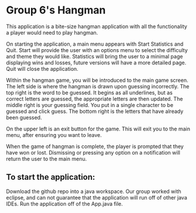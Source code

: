 # Group 6's Hangman
This application is a bite-size hangman application with all the functionality a player would need to play hangman.

On starting the application, a main menu appears with Start Statistics and Quit. 
Start will provide the user with an options menu to select the difficulty and theme they would like.
Statistics will bring the user to a minimal page displaying wins and losses, future versions will have a more detailed page.
Quit will close the application.

Within the hangman game, you will be introduced to the main game screen.
The left side is where the hangman is drawn upon guessing incorrectly.
The top right is the word to be guessed. It begins as all underlines, but as correct letters are guessed, the appropriate letters are then updated.
The middle right is your guessing field. You put in a single character to be guessed and click guess.
The bottom right is the letters that have already been guessed.

On the upper left is an exit button for the game. This will exit you to the main menu, after ensuring you want to leave.

When the game of hangman is complete, the player is prompted that they have won or lost. Dismissing or pressing any option on a notification will return the user to the main menu.

## To start the application:
Download the github repo into a java workspace. Our group worked with eclipse, and can not guarantee that the application will run off of other java IDEs. Run the application off of the App.java file.